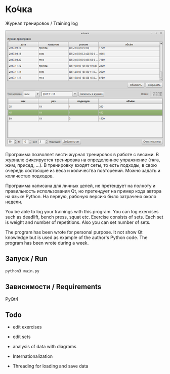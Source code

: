 # Ко́чка
Журнал тренировок / Training log

![](screenshot.png)

Программа позволяет вести журнал тренировок в работе с весами. В журнале
фиксируется тренировка на определенное упражнение (тяга, жим, присед, ...).
В тренировку входят сеты, то есть подходы, в свою очередь состоящие из веса и
количества повторений. Можно задать и количество подходов.

Программа написана для личных целей, не претендует на полноту и правильность
использования Qt, но претендует на пример кода автора на языке Python. На
первую, рабочую версию было затрачено около недели.

You be able to log your trainings with this program. You can log exercises such
as deadlift, bench press, squat etc. Exercise consists of sets. Each set is
weight and number of repetitions. Also you can set number of sets.

The program has been wrote for personal purpose. It not show Qt knowledge but is
used as example of the author's Python code. The program has been wrote during
a week.

## Запуск / Run
```sh
python3 main.py
```

## Зависимости / Requirements
PyQt4

## Todo
- edit exercises
- edit sets
- analysis of data with diagrams


- Internationalization
- Threading for loading and save data

